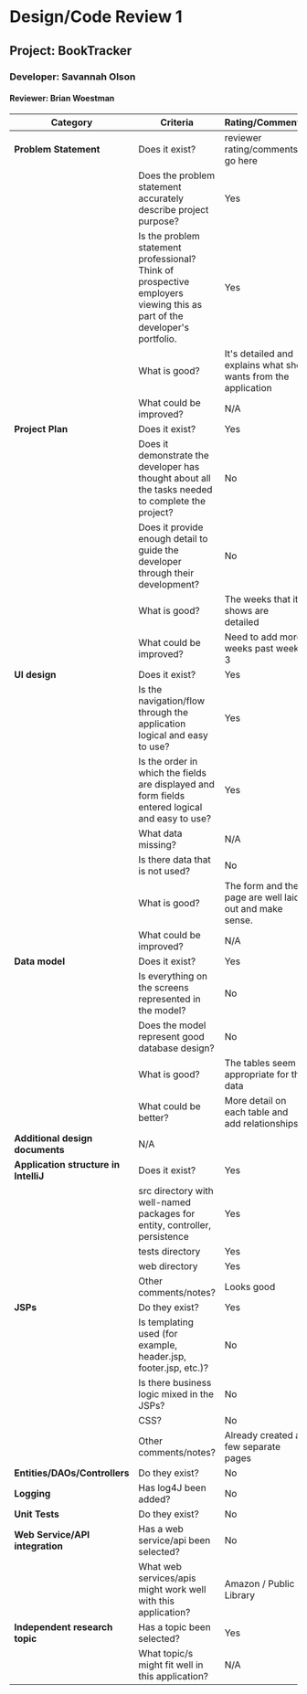 # Design/Code Review 1

## Project: BookTracker

### Developer: Savannah Olson

#### Reviewer: Brian Woestman

|Category|Criteria|Rating/Comments|
|--------|---------|---------------|
|**Problem Statement**|Does it exist?| reviewer rating/comments go here|
| |Does the problem statement accurately describe project purpose?| Yes |
| |Is the problem statement professional? Think of prospective employers viewing this as part of the developer's portfolio.| Yes |
| |What is good?| It's detailed and explains what she wants from the application |
| |What could be improved?| N/A |
|**Project Plan**|Does it exist?| Yes |
| |Does it demonstrate the developer has thought about all the tasks needed to complete the project?| No | 
| |Does it provide enough detail to guide the developer through their development?| No | 
| |What is good?| The weeks that it shows are detailed | 
| |What could be improved?| Need to add more weeks past week 3 |
|**UI design**|Does it exist?| Yes |
| |Is the navigation/flow through the application logical and easy to use?| Yes |
| |Is the order in which the fields are displayed and form fields entered logical and easy to use?| Yes |
| |What data missing?| N/A |
| |Is there data that is not used?| No |
| |What is good?| The form and the page are well laid out and make sense. |
| |What could be improved?| N/A |
|**Data model**|Does it exist?| Yes |
| |Is everything on the screens represented in the model?| No |
| |Does the model represent good database design? | No |
| |What is good?| The tables seem appropriate for the data |
| |What could be better?| More detail on each table and add relationships |
|**Additional design documents**| N/A | |
|**Application structure in IntelliJ**|Does it exist?| Yes |
| |src directory with well-named packages for entity, controller, persistence| Yes |
| |tests directory| Yes |
| |web directory| Yes |
| |Other comments/notes?| Looks good |
|**JSPs**|Do they exist?| Yes |
| |Is templating used (for example, header.jsp, footer.jsp, etc.)?| No |
| |Is there business logic mixed in the JSPs?| No |
| |CSS?| No |
| |Other comments/notes?| Already created a few separate pages |
|**Entities/DAOs/Controllers**|Do they exist?| No |
|**Logging**|Has log4J been added?| No |
|**Unit Tests**|Do they exist?| No |
|**Web Service/API integration**|Has a web service/api been selected? | No |
| |What web services/apis might work well with this application?| Amazon / Public Library |
|**Independent research topic**| Has a topic been selected?| Yes |
| |What topic/s might fit well in this application?| N/A |